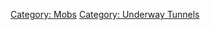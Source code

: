 [Category: Mobs](Category:_Mobs "wikilink") [Category: Underway
Tunnels](Category:_Underway_Tunnels "wikilink")
